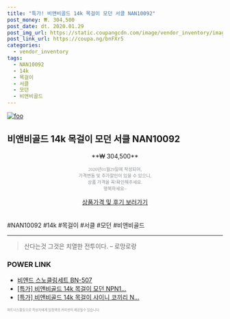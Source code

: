 ```yaml
--- 
title: "특가! 비앤비골드 14k 목걸이 모던 서클 NAN10092" 
post_money: ₩. 304,500 
post_date: dt. 2020.01.29 
post_img_url: https://static.coupangcdn.com/image/vendor_inventory/images/2018/07/27/17/6/584f8804-f951-450b-96c9-581ef1c6a108.jpg 
post_link_url: https://coupa.ng/bnFXr5 
categories: 
  - vendor_inventory 
tags: 
  - NAN10092 
  - 14k 
  - 목걸이 
  - 서클 
  - 모던 
  - 비앤비골드 
--- 
```

[![foo](https://static.coupangcdn.com/image/vendor_inventory/images/2018/07/27/17/6/584f8804-f951-450b-96c9-581ef1c6a108.jpg)](https://coupa.ng/bnFXr5) 

## 비앤비골드 14k 목걸이 모던 서클 NAN10092 
<p style="text-align: center;">**₩ 304,500**</p> 
<p style="text-align: center;"><span style="color: #898c8f; font-family: Georgia,Times,serif; font-size: 0.75em;">2020년01월29일에 작성되어, <br>가격변동 및 추가할인이 있을 수 있으니,<br> 상품 가격을 꼭!확인해주세요.<br>행복하세요~</span> 
</p>	 
<div markdown="0" style="text-align: center;"><a href="https://coupa.ng/bnFXr5" class="btn btn--success">상품가격 및 후기 보러가기</a></div> 
<br><br> 
  #NAN10092 #14k #목걸이 #서클 #모던 #비앤비골드 
<hr> 

> 산다는것 그것은 치열한 전투이다.  – 로망로랑 


### POWER LINK

* <a href="https://blog.naver.com/sakai111/221779345813" target="_blank">비앤드 스노클링세트 BN-507</a>
* <a href="https://blog.naver.com/an0733/221789474926" target="_blank">[특가] 비앤비골드 14k 목걸이 모던 NPN1...</a>
* <a href="https://blog.naver.com/santokki14/221789853615" target="_blank">[특가] 비앤비골드 14k 목걸이 샤이니 코끼리 N...</a>

<span style="color: #898c8f; font-family: Georgia,Times,serif; font-size: 0.55em;">파트너스활동으로 작성자에게 일정액의 커미션이 제공될수 있습니다.</span> 
